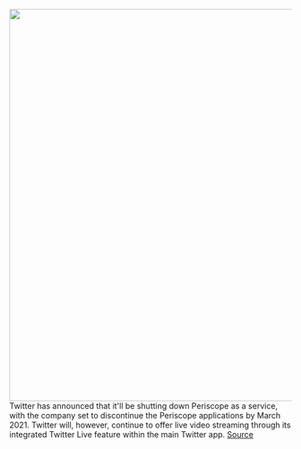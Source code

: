<img src='https://cdn.vox-cdn.com/thumbor/qFwh_quTzeodtFOnxImhcSUAM2s=/0x0:1400x787/1200x800/filters:focal(588x282:812x506)/cdn.vox-cdn.com/uploads/chorus_image/image/68517909/0_rNGSqodt790lkpl_.0.png' width='700px' /><br/>
Twitter has announced that it'll be shutting down Periscope as a service, with the company set to discontinue the Periscope applications by March 2021. Twitter will, however, continue to offer live video streaming through its integrated Twitter Live feature within the main Twitter app.
<a href='https://www.theverge.com/2020/12/15/22176842/twitter-periscope-shut-down-live-video-streaming-apps-2021'> Source <a/>